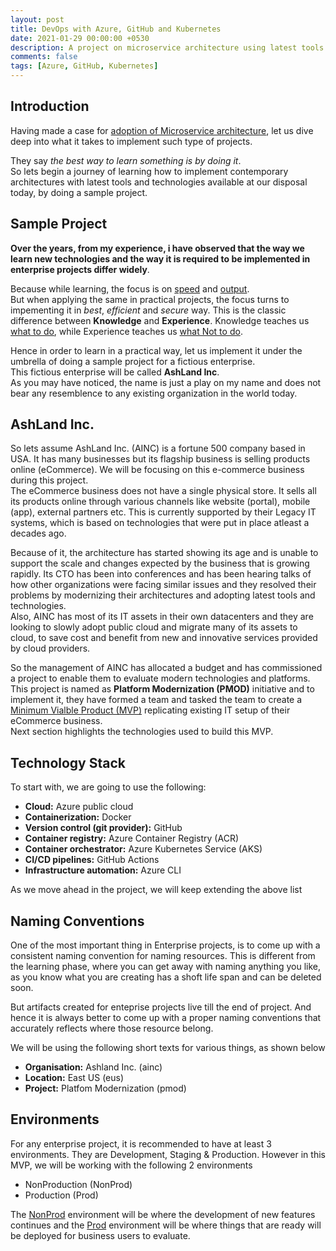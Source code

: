 ```yaml
---
layout: post
title: DevOps with Azure, GitHub and Kubernetes
date: 2021-01-29 00:00:00 +0530
description: A project on microservice architecture using latest tools and technologies
comments: false
tags: [Azure, GitHub, Kubernetes]
---
```


## Introduction

Having made a case for [adoption of Microservice architecture](/001-architecture-evolution/), let us dive deep into what it takes to implement such type of projects.

They say _the best way to learn something is by doing it_.  
So lets begin a journey of learning how to implement contemporary architectures with latest tools and technologies available at our disposal today, by doing a sample project.

## Sample Project

**Over the years, from my experience, i have observed that the way we learn new technologies and the way it is required to be implemented in enterprise projects differ widely**.

Because while learning, the focus is on <u>speed</u> and <u>output</u>.  
But when applying the same in practical projects, the focus turns to impementing it in _best_, _efficient_ and _secure_ way.
This is the classic difference between **Knowledge** and **Experience**. Knowledge teaches us <u>what to do</u>, while Experience teaches us <u>what Not to do</u>.

Hence in order to learn in a practical way, let us implement it under the umbrella of doing a sample project for a fictious enterprise.  
This fictious enterprise will be called **AshLand Inc**.  
As you may have noticed, the name is just a play on my name and does not bear any resemblence to any existing organization in the world today.

## AshLand Inc.

So lets assume AshLand Inc. (AINC) is a fortune 500 company based in USA. It has many businesses but its flagship business is selling products online (eCommerce). We will be focusing on this e-commerce business during this project.  
The eCommerce business does not have a single physical store. It sells all its products online through various channels like website (portal), mobile (app), external partners etc. This is currently supported by their Legacy IT systems, which is based on technologies that were put in place atleast a decades ago.

Because of it, the architecture has started showing its age and is unable to support the scale and changes expected by the business that is growing rapidly. Its CTO has been into conferences and has been hearing talks of how other organizations were facing similar issues and they resolved their problems by modernizing their architectures and adopting latest tools and technologies.  
Also, AINC has most of its IT assets in their own datacenters and they are looking to slowly adopt public cloud and migrate many of its assets to cloud, to save cost and benefit from new and innovative services provided by cloud providers.

So the management of AINC has allocated a budget and has commissioned a project to enable them to evaluate modern technologies and platforms. This project is named as **Platform Modernization (PMOD)** initiative and to implement it, they have formed a team and tasked the team to create a <u>Minimum Vialble Product (MVP)</u> replicating existing IT setup of their eCommerce business.  
Next section highlights the technologies used to build this MVP.

## Technology Stack

To start with, we are going to use the following:

- **Cloud:** Azure public cloud
- **Containerization:** Docker
- **Version control (git provider):** GitHub
- **Container registry:** Azure Container Registry (ACR)
- **Container orchestrator:** Azure Kubernetes Service (AKS)
- **CI/CD pipelines:** GitHub Actions
- **Infrastructure automation:** Azure CLI

As we move ahead in the project, we will keep extending the above list

## Naming Conventions

One of the most important thing in Enterprise projects, is to come up with a consistent naming convention for naming resources. This is different from the learning phase, where you can get away with naming anything you like, as you know what you are creating has a shoft life span and can be deleted soon.

But artifacts created for enteprise projects live till the end of project. And hence it is always better to come up with a proper naming conventions that accurately reflects where those resource belong.

We will be using the following short texts for various things, as shown below

- **Organisation:** Ashland Inc. (ainc)
- **Location:** East US (eus)
- **Project:** Platfom Modernization (pmod)

## Environments

For any enterprise project, it is recommended to have at least 3 environments. They are Development, Staging & Production.
However in this MVP, we will be working with the following 2 environments

- NonProduction (NonProd)
- Production (Prod)

The <u>NonProd</u> environment will be where the development of new features continues and the <u>Prod</u> environment will be where things that are ready will be deployed for business users to evaluate.
